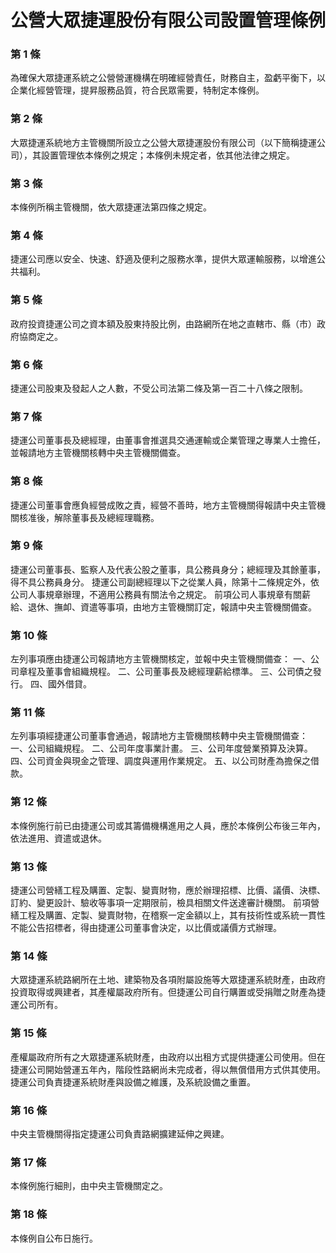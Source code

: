 # 公營大眾捷運股份有限公司設置管理條例

### 第 1 條

為確保大眾捷運系統之公營營運機構在明確經營責任，財務自主，盈虧平衡下，以企業化經營管理，提昇服務品質，符合民眾需要，特制定本條例。

### 第 2 條

大眾捷運系統地方主管機關所設立之公營大眾捷運股份有限公司（以下簡稱捷運公司），其設置管理依本條例之規定；本條例未規定者，依其他法律之規定。

### 第 3 條

本條例所稱主管機關，依大眾捷運法第四條之規定。

### 第 4 條

捷運公司應以安全、快速、舒適及便利之服務水準，提供大眾運輸服務，以增進公共福利。

### 第 5 條

政府投資捷運公司之資本額及股東持股比例，由路網所在地之直轄市、縣（市）政府協商定之。

### 第 6 條

捷運公司股東及發起人之人數，不受公司法第二條及第一百二十八條之限制。

### 第 7 條

捷運公司董事長及總經理，由董事會推選具交通運輸或企業管理之專業人士擔任，並報請地方主管機關核轉中央主管機關備查。

### 第 8 條

捷運公司董事會應負經營成敗之責，經營不善時，地方主管機關得報請中央主管機關核准後，解除董事長及總經理職務。

### 第 9 條

捷運公司董事長、監察人及代表公股之董事，具公務員身分；總經理及其餘董事，得不具公務員身分。
捷運公司副總經理以下之從業人員，除第十二條規定外，依公司人事規章辦理，不適用公務員有關法令之規定。
前項公司人事規章有關薪給、退休、撫卹、資遣等事項，由地方主管機關訂定，報請中央主管機關備查。

### 第 10 條

左列事項應由捷運公司報請地方主管機關核定，並報中央主管機關備查：
一、公司章程及董事會組織規程。
二、公司董事長及總經理薪給標準。
三、公司債之發行。
四、國外借貸。

### 第 11 條

左列事項經捷運公司董事會通過，報請地方主管機關核轉中央主管機關備查：
一、公司組織規程。
二、公司年度事業計畫。
三、公司年度營業預算及決算。
四、公司資金與現金之管理、調度與運用作業規定。
五、以公司財產為擔保之借款。

### 第 12 條

本條例施行前已由捷運公司或其籌備機構進用之人員，應於本條例公布後三年內，依法進用、資遣或退休。

### 第 13 條

捷運公司營繕工程及購置、定製、變賣財物，應於辦理招標、比價、議價、決標、訂約、變更設計、驗收等事項一定期限前，檢具相關文件送達審計機關。
前項營繕工程及購置、定製、變賣財物，在稽察一定金額以上，其有技術性或系統一貫性不能公告招標者，得由捷運公司董事會決定，以比價或議價方式辦理。

### 第 14 條

大眾捷運系統路網所在土地、建築物及各項附屬設施等大眾捷運系統財產，由政府投資取得或興建者，其產權屬政府所有。但捷運公司自行購置或受捐贈之財產為捷運公司所有。

### 第 15 條

產權屬政府所有之大眾捷運系統財產，由政府以出租方式提供捷運公司使用。但在捷運公司開始營運五年內，階段性路網尚未完成者，得以無償借用方式供其使用。
捷運公司負責捷運系統財產與設備之維護，及系統設備之重置。

### 第 16 條

中央主管機關得指定捷運公司負責路網擴建延伸之興建。

### 第 17 條

本條例施行細則，由中央主管機關定之。

### 第 18 條

本條例自公布日施行。
